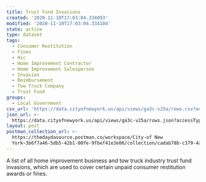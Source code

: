 ```yaml
---
title: Trust Fund Invasions
created: '2020-11-10T17:03:04.334093'
modified: '2020-11-10T17:03:04.334104'
state: active
type: dataset
tags:
  - Consumer Restitution
  - Fines
  - Hic
  - Home Improvement Contractor
  - Home Improvement Salesperson
  - Invasion
  - Reimbursement
  - Tow Truck Company
  - Trust Fund
groups:
  - Local Government
csv_url: 'https://data.cityofnewyork.us/api/views/ga3c-v25a/rows.csv?accessType=DOWNLOAD'
json_url: >-
  https://data.cityofnewyork.us/api/views/ga3c-v25a/rows.json?accessType=DOWNLOAD
layout: post
postman_collection_url: >-
  https://thedaydasource.postman.co/workspace/City-of New
  York~3b6f7a46-5db5-42b1-80fe-9fbef41e3e06/collection/cadab78b-c379-4a35-b31a-0da8d382f264
---
```

A list of all home improvement business and tow truck industry trust fund invasions, which are used to cover certain unpaid consumer restitution awards  or fines.
